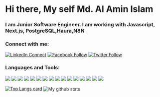 <h1>Hi there, My self Md. Al Amin Islam</h1>
<h3>I am Junior Software Engineer. I am working with Javascript, Next.js, PostgreSQL,Haura,N8N</h3>
<!-- <p align="left"> <img src="https://komarev.com/ghpvc/?username=mohammad-al-amin-islam&label=Profile%20views&style=flat" alt="mohammad-al-amin-islam" /> </p> -->

### Connect with me:

[![LinkedIn Connect](https://img.shields.io/badge/%20-Connect-black?color=14171A&labelColor=212121&logo=linkedin&logoColor=ffffff)](https://www.linkedin.com/in/mohammad-al-amin-islam) 
[![Facebook Follow](https://img.shields.io/badge/%20-Follow-black?color=14171A&labelColor=1976d2&logo=facebook&logoColor=ffffff)](https://www.facebook.com/MohammadAlAmin1998)
[![Twitter Follow](https://img.shields.io/badge/%20-Follow-black?color=14171A&labelColor=1976d2&logo=twitter&logoColor=ffffff)](https://twitter.com/md_al_amin_im) 

### Languages and Tools:
![](https://img.shields.io/badge/React-11303B?style=flat&logo=react)
![](https://img.shields.io/badge/Redux-11303B?style=flat&logo=Redux)
![](https://img.shields.io/badge/React%20Query-11303B?style=flat&logo=React%20Query)
![](https://img.shields.io/badge/JavaScript-11303B?style=flat&logo=JavaScript)
![](https://img.shields.io/badge/TypeScript-11303B?style=flat&logo=TypeScript)
![](https://img.shields.io/badge/MongoDB-11303B?style=flat&logo=MongoDB&logoColor=47A248)
![](https://img.shields.io/badge/MySQL-11303B?style=flat&logo=MySQL)
![](https://img.shields.io/badge/GraphQL-11303B?style=flat&logo=GraphQL&logoColor=E10098)
![](https://img.shields.io/badge/Hasura-11303B?style=flat&logo=Hasura&logoColor=1EB4D4)
![](https://img.shields.io/badge/CSS-11303B?style=flat&logo=css3&logoColor=1572B6)
![](https://img.shields.io/badge/Tailwind-11303B?style=flat&logo=Tailwind-CSS)
![](https://img.shields.io/badge/Ant%20Design-11303B?style=flat&logo=Ant%20Design&logoColor=0170FE)
![](https://img.shields.io/badge/GitHub-11303B?style=flat&logo=GitHub&logoColor=181717)
![](https://img.shields.io/badge/NPM-11303B?style=flat&logo=npm)
![](https://img.shields.io/badge/Postman-11303B?style=flat&logo=Postman)
![](https://img.shields.io/badge/VS%20Code-11303B?style=flat&logo=Visual%20Studio%20Code&logoColor=007ACC)
  
  



[![Top Langs card](https://github-readme-stats.vercel.app/api/top-langs/?username=mohammad-al-amin-islam&card_width=550)](https://github.com/mohammad-al-amin-islam/mohammad-al-amin-islam)
<img align="center" src="https://github-readme-streak-stats.herokuapp.com?user=mohammad-al-amin-islam&date_format=M%20j%5B%2C%20Y%5D" alt="My github stats" />
